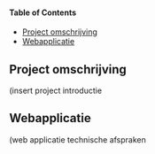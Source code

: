 #### Table of Contents  
* [Project omschrijving](#Project-omschrijving)  
* [Webapplicatie](#Webapplicatie)

## Project omschrijving
(insert project introductie

## Webapplicatie
(web applicatie technische afspraken
